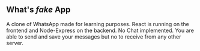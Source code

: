 ## What's *fake* App

A clone of WhatsApp made for learning purposes. React is running on the frontend and Node-Express on the backend. No Chat implemented. You are able to send and save your messages but no to receive from any other server.
